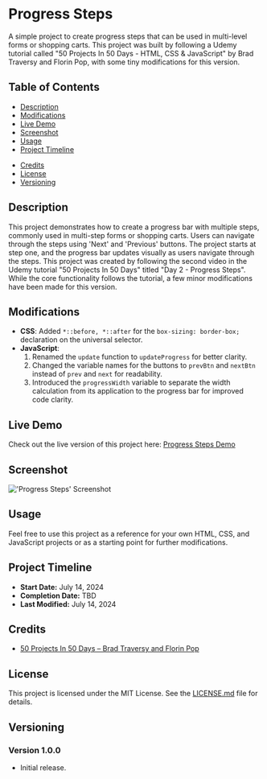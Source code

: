 # Progress Steps

A simple project to create progress steps that can be used in multi-level forms or shopping carts. This project was built by following a Udemy tutorial called "50 Projects In 50 Days - HTML, CSS & JavaScript" by Brad Traversy and Florin Pop, with some tiny modifications for this version.

## Table of Contents
- [Description](#description)
- [Modifications](#modifications)
- [Live Demo](#live-demo)
- [Screenshot](#screenshot)
- [Usage](#usage)
- [Project Timeline](#project-timeline)
<!-- - [To-Do](#to-do) -->
- [Credits](#credits)
- [License](#license)
- [Versioning](#versioning)

## Description

This project demonstrates how to create a progress bar with multiple steps, commonly used in multi-step forms or shopping carts. Users can navigate through the steps using 'Next' and 'Previous' buttons. The project starts at step one, and the progress bar updates visually as users navigate through the steps. This project was created by following the second video in the Udemy tutorial "50 Projects In 50 Days" titled "Day 2 - Progress Steps". While the core functionality follows the tutorial, a few minor modifications have been made for this version.

## Modifications

- **CSS**: Added `*::before, *::after` for the `box-sizing: border-box;` declaration on the universal selector.
- **JavaScript**:
  1. Renamed the `update` function to `updateProgress` for better clarity.
  2. Changed the variable names for the buttons to `prevBtn` and `nextBtn` instead of `prev` and `next` for readability.
  3. Introduced the `progressWidth` variable to separate the width calculation from its application to the progress bar for improved code clarity.

## Live Demo

Check out the live version of this project here: [Progress Steps Demo](https://chris-cartaya.github.io/02-progress-steps/)

## Screenshot

!['Progress Steps' Screenshot](images/screenshot.png)

## Usage

Feel free to use this project as a reference for your own HTML, CSS, and JavaScript projects or as a starting point for further modifications.


## Project Timeline

- **Start Date:** July 14, 2024
- **Completion Date:** TBD
- **Last Modified:** July 14, 2024

<!-- 
## To-Do

- [ ] Add any to-do's here.
-->

## Credits

- [50 Projects In 50 Days &ndash; Brad Traversy and Florin Pop](https://www.udemy.com/course/50-projects-50-days/?couponCode=LETSLEARNNOWPP)

## License

This project is licensed under the MIT License. See the [LICENSE.md](./LICENSE.md) file for details.

## Versioning

### Version 1.0.0
- Initial release.
